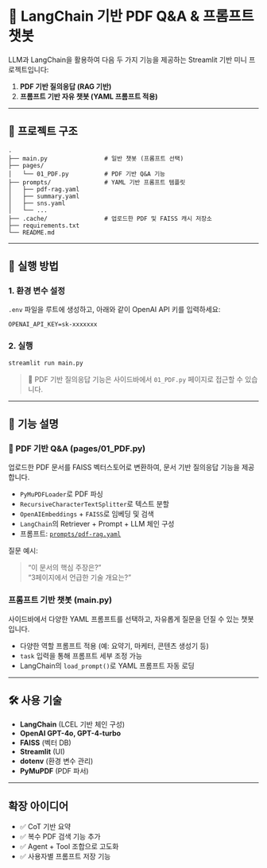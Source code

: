 # 🥔 LangChain 기반 PDF Q&A & 프롬프트 챗봇

LLM과 LangChain을 활용하여 다음 두 가지 기능을 제공하는 Streamlit 기반 미니 프로젝트입니다:

1. **PDF 기반 질의응답 (RAG 기반)**
2. **프롬프트 기반 자유 챗봇 (YAML 프롬프트 적용)**

---

## 📁 프로젝트 구조

```
.
├── main.py                # 일반 챗봇 (프롬프트 선택)
├── pages/
│   └── 01_PDF.py          # PDF 기반 Q&A 기능
├── prompts/               # YAML 기반 프롬프트 템플릿
│   ├── pdf-rag.yaml
│   ├── summary.yaml
│   ├── sns.yaml
│   └── ...
├── .cache/                # 업로드한 PDF 및 FAISS 캐시 저장소
├── requirements.txt
└── README.md
```

---

## 🚀 실행 방법


### 1. 환경 변수 설정

`.env` 파일을 루트에 생성하고, 아래와 같이 OpenAI API 키를 입력하세요:

```env
OPENAI_API_KEY=sk-xxxxxxx
```

### 2. 실행

```bash
streamlit run main.py
```

> 📄 PDF 기반 질의응답 기능은 사이드바에서 `01_PDF.py` 페이지로 접근할 수 있습니다.

---

## 🧩 기능 설명

### 📄 PDF 기반 Q&A (pages/01_PDF.py)

업로드한 PDF 문서를 FAISS 벡터스토어로 변환하여, 문서 기반 질의응답 기능을 제공합니다.

- `PyMuPDFLoader`로 PDF 파싱
- `RecursiveCharacterTextSplitter`로 텍스트 분할
- `OpenAIEmbeddings` + `FAISS`로 임베딩 및 검색
- `LangChain`의 Retriever + Prompt + LLM 체인 구성
- 프롬프트: [`prompts/pdf-rag.yaml`](./prompts/pdf-rag.yaml)

질문 예시:
> “이 문서의 핵심 주장은?”  
> “3페이지에서 언급한 기술 개요는?”

### 프롬프트 기반 챗봇 (main.py)

사이드바에서 다양한 YAML 프롬프트를 선택하고, 자유롭게 질문을 던질 수 있는 챗봇입니다.

- 다양한 역할 프롬프트 적용 (예: 요약기, 마케터, 콘텐츠 생성기 등)
- `task` 입력을 통해 프롬프트 세부 조정 가능
- LangChain의 `load_prompt()`로 YAML 프롬프트 자동 로딩

---

## 🛠️ 사용 기술

- **LangChain** (LCEL 기반 체인 구성)
- **OpenAI GPT-4o, GPT-4-turbo**
- **FAISS** (벡터 DB)
- **Streamlit** (UI)
- **dotenv** (환경 변수 관리)
- **PyMuPDF** (PDF 파서)

---

## 확장 아이디어

- ✅ CoT 기반 요약 
- ✅ 복수 PDF 검색 기능 추가
- ✅ Agent + Tool 조합으로 고도화
- ✅ 사용자별 프롬프트 저장 기능
